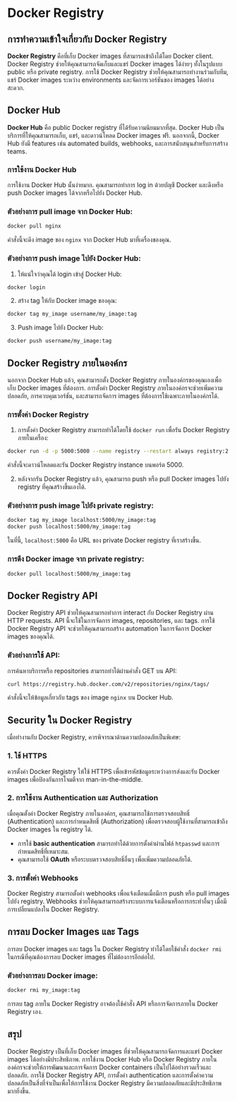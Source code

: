 # Docker Registry

## การทำความเข้าใจเกี่ยวกับ Docker Registry

**Docker Registry** คือที่เก็บ Docker images ที่สามารถเข้าถึงได้โดย Docker client. Docker Registry ช่วยให้คุณสามารถจัดเก็บและแชร์ Docker images ได้ง่ายๆ ทั้งในรูปแบบ public หรือ private registry. การใช้ Docker Registry ช่วยให้คุณสามารถทำงานร่วมกับทีม, แชร์ Docker images ระหว่าง environments และจัดการเวอร์ชันของ images ได้อย่างสะดวก.

## Docker Hub

**Docker Hub** คือ public Docker registry ที่ได้รับความนิยมมากที่สุด. Docker Hub เป็นบริการที่ให้คุณสามารถเก็บ, แชร์, และดาวน์โหลด Docker images ฟรี. นอกจากนี้, Docker Hub ยังมี features เช่น automated builds, webhooks, และการสนับสนุนสำหรับการสร้าง teams.

### การใช้งาน Docker Hub

การใช้งาน Docker Hub นั้นง่ายมาก. คุณสามารถทำการ log in ด้วยบัญชี Docker และดึงหรือ push Docker images ได้จากหรือไปยัง Docker Hub.

### ตัวอย่างการ pull image จาก Docker Hub:

```bash
docker pull nginx
```

คำสั่งนี้จะดึง image ของ `nginx` จาก Docker Hub มาที่เครื่องของคุณ.

### ตัวอย่างการ push image ไปยัง Docker Hub:

1. ให้แน่ใจว่าคุณได้ login เข้าสู่ Docker Hub:

```bash
docker login
```

2. สร้าง tag ให้กับ Docker image ของคุณ:

```bash
docker tag my_image username/my_image:tag
```

3. Push image ไปยัง Docker Hub:

```bash
docker push username/my_image:tag
```

## Docker Registry ภายในองค์กร

นอกจาก Docker Hub แล้ว, คุณสามารถตั้ง Docker Registry ภายในองค์กรของคุณเองเพื่อเก็บ Docker images ที่ต้องการ. การตั้งค่า Docker Registry ภายในองค์กรจะช่วยเพิ่มความปลอดภัย, การควบคุมเวอร์ชัน, และสามารถจัดการ images ที่ต้องการใช้เฉพาะภายในองค์กรได้.

### การตั้งค่า Docker Registry

1. การตั้งค่า Docker Registry สามารถทำได้โดยใช้ `docker run` เพื่อรัน Docker Registry ภายในเครื่อง:

```bash
docker run -d -p 5000:5000 --name registry --restart always registry:2
```

คำสั่งนี้จะดาวน์โหลดและรัน Docker Registry instance บนพอร์ต 5000.

2. หลังจากรัน Docker Registry แล้ว, คุณสามารถ push หรือ pull Docker images ไปยัง registry ที่คุณสร้างขึ้นเองได้.

### ตัวอย่างการ push image ไปยัง private registry:

```bash
docker tag my_image localhost:5000/my_image:tag
docker push localhost:5000/my_image:tag
```

ในที่นี้, `localhost:5000` คือ URL ของ private Docker registry ที่เราสร้างขึ้น.

### การดึง Docker image จาก private registry:

```bash
docker pull localhost:5000/my_image:tag
```

## Docker Registry API

Docker Registry API ช่วยให้คุณสามารถทำการ interact กับ Docker Registry ผ่าน HTTP requests. API นี้จะใช้ในการจัดการ images, repositories, และ tags. การใช้ Docker Registry API จะช่วยให้คุณสามารถสร้าง automation ในการจัดการ Docker images ของคุณได้.

### ตัวอย่างการใช้ API:

การค้นหาบริการหรือ repositories สามารถทำได้ผ่านคำสั่ง GET บน API:

```bash
curl https://registry.hub.docker.com/v2/repositories/nginx/tags/
```

คำสั่งนี้จะให้ข้อมูลเกี่ยวกับ tags ของ image `nginx` บน Docker Hub.

## Security ใน Docker Registry

เมื่อทำงานกับ Docker Registry, ควรพิจารณาด้านความปลอดภัยเป็นพิเศษ:

### 1. ใช้ HTTPS

ควรตั้งค่า Docker Registry ให้ใช้ HTTPS เพื่อเข้ารหัสข้อมูลระหว่างการส่งและรับ Docker images เพื่อป้องกันการโจมตีจาก man-in-the-middle.

### 2. การใช้งาน Authentication และ Authorization

เมื่อคุณตั้งค่า Docker Registry ภายในองค์กร, คุณสามารถใช้การตรวจสอบสิทธิ์ (Authentication) และการกำหนดสิทธิ์ (Authorization) เพื่อตรวจสอบผู้ใช้งานที่สามารถเข้าถึง Docker images ใน registry ได้.

- การใช้ **basic authentication** สามารถทำได้ด้วยการตั้งค่าผ่านไฟล์ `htpasswd` และการกำหนดสิทธิ์ที่เหมาะสม.
- คุณสามารถใช้ **OAuth** หรือระบบตรวจสอบสิทธิ์อื่นๆ เพื่อเพิ่มความปลอดภัยได้.

### 3. การตั้งค่า Webhooks

Docker Registry สามารถตั้งค่า webhooks เพื่อแจ้งเตือนเมื่อมีการ push หรือ pull images ไปยัง registry. Webhooks ช่วยให้คุณสามารถสร้างระบบการแจ้งเตือนหรือการกระทำอื่นๆ เมื่อมีการเปลี่ยนแปลงใน Docker Registry.

## การลบ Docker Images และ Tags

การลบ Docker images และ tags ใน Docker Registry ทำได้โดยใช้คำสั่ง `docker rmi` ในกรณีที่คุณต้องการลบ Docker images ที่ไม่ต้องการอีกต่อไป.

### ตัวอย่างการลบ Docker image:

```bash
docker rmi my_image:tag
```

การลบ tag ภายใน Docker Registry อาจต้องใช้คำสั่ง API หรือการจัดการภายใน Docker Registry เอง.

## สรุป

Docker Registry เป็นที่เก็บ Docker images ที่ช่วยให้คุณสามารถจัดการและแชร์ Docker images ได้อย่างมีประสิทธิภาพ. การใช้งาน Docker Hub หรือ Docker Registry ภายในองค์กรจะช่วยให้การพัฒนาและการจัดการ Docker containers เป็นไปได้อย่างรวดเร็วและปลอดภัย. การใช้ Docker Registry API, การตั้งค่า authentication และการตั้งค่าความปลอดภัยเป็นสิ่งที่จำเป็นเพื่อให้การใช้งาน Docker Registry มีความปลอดภัยและมีประสิทธิภาพมากยิ่งขึ้น.